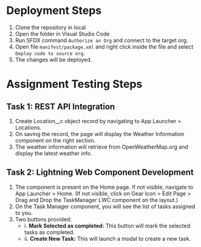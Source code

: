# Deployment Steps

1. Clone the repository in local
2. Open the folder in Visual Studio Code
3. Run SFDX command `Authorize an Org` and connect to the target org.
4. Open file `manifest/package.xml` and right click inside the file and select `Deploy code to source org`.
5. The changes will be deployed.

# Assignment Testing Steps

## Task 1: REST API Integration

1. Create Location__c object record by navigating to App Launcher > Locations.
2. On saving the record, the page will display the Weather Information component on the right section.
3. The weather information will retrieve from OpenWeatherMap.org and display the latest weather info.

## Task 2: Lightning Web Component Development

1. The component is present on the Home page. If not visible, navigate to App Launcher > Home. (If not visible, click on Gear Icon > Edit Page > Drag and Drop the TaskManager LWC component on the layout.)
2. On the Task Manager component, you will see the list of tasks assigned to you.
3. Two buttons provided:
   - i. **Mark Selected as completed:** This button will mark the selected tasks as completed.
   - ii. **Create New Task:** This will launch a modal to create a new task.
